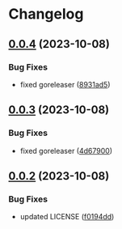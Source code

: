 # Changelog

## [0.0.4](https://github.com/alexandremahdhaoui/vib/compare/v0.0.3...v0.0.4) (2023-10-08)


### Bug Fixes

* fixed goreleaser ([8931ad5](https://github.com/alexandremahdhaoui/vib/commit/8931ad5aa4c39fcb1394dcb831ec6d5c9c70e953))

## [0.0.3](https://github.com/alexandremahdhaoui/vib/compare/v0.0.2...v0.0.3) (2023-10-08)


### Bug Fixes

* fixed goreleaser ([4d67900](https://github.com/alexandremahdhaoui/vib/commit/4d6790080c7b89b79880bfe705d7683c08b10335))

## [0.0.2](https://github.com/alexandremahdhaoui/vib/compare/v0.0.1...v0.0.2) (2023-10-08)


### Bug Fixes

* updated LICENSE ([f0194dd](https://github.com/alexandremahdhaoui/vib/commit/f0194dd09d5a9290d73a800b5dc9acabcc31b590))
